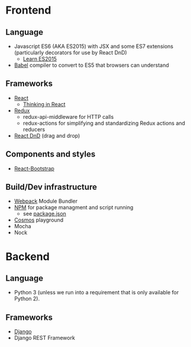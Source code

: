 # Frontend

## Language

-   Javascript ES6 (AKA ES2015) with JSX and some ES7 extensions (particularly decorators for use by React DnD)
    -   [Learn ES2015](https://babeljs.io/docs/learn-es2015/)
-   [Babel](https://babeljs.io/) compiler to convert to ES5 that browsers can understand

## Frameworks

-   [React](https://facebook.github.io/react/)
    -   [Thinking in React](https://facebook.github.io/react/docs/thinking-in-react.html)
-   [Redux](http://redux.js.org/)
    - redux-api-middleware for HTTP calls
    - redux-actions for simplifying and standardizing Redux actions and reducers
-   [React DnD](http://gaearon.github.io/react-dnd/) (drag and drop)

## Components and styles

-   [React-Bootstrap](https://react-bootstrap.github.io/)

## Build/Dev infrastructure

-   [Webpack](https://webpack.github.io/) Module Bundler
-   [NPM](https://www.npmjs.com/) for package managment and script running
    -   see [package.json](file:package.json)
-   [Cosmos](https://github.com/skidding/cosmos) playground
-   Mocha
-   Nock

#   Backend

## Language

-   Python 3 (unless we run into a requirement that is only available for Python 2).

## Frameworks

-   [Django](https://www.djangoproject.com/)
-   Django REST Framework
